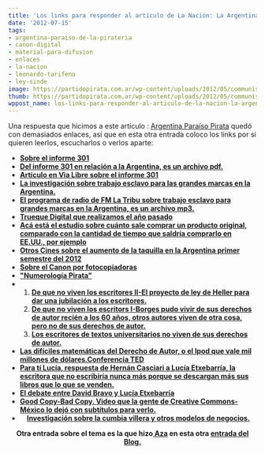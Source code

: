 ```yaml
---
title: 'Los links para responder al artículo de La Nación: La Argentina, paraíso pirata'
date: '2012-07-15'
tags:
- argentina-paraiso-de-la-pirateria
- canon-digital
- material-para-difusion
- enlaces
- la-nacion
- leonardo-tarifeno
- ley-sinde
image: https://partidopirata.com.ar/wp-content/uploads/2012/05/communism.jpg
thumb: https://partidopirata.com.ar/wp-content/uploads/2012/05/communism-150x150.jpg
wppost_name: los-links-para-responder-al-articulo-de-la-nacion-la-argentina-paraiso-pirata
---
```


Una respuesta que hicimos a este artículo : <a href="http://www.lanacion.com.ar/1490243-la-argentina-paraiso-pirata" target="_blank">Argentina Paraíso Pirata</a> quedó con demasiados enlaces, así que en esta otra entrada coloco los links por si quieren leerlos, escucharlos o verlos aparte:
<ul>
	<li><strong><a href="https://partidopirata.com.ar/4294/informe-301-argentina-junto-con-chile-y-venezuela-se-sentaran-en-el-banco-de-adelante-por-hacer-lio">Sobre el informe 301</a></strong></li>
	<li><strong><a href="http://keionline.org/sites/default/files/2012Special301Report.pdf" target="_blank">Del informe 301 en relación a la Argentina, es un archivo pdf.</a></strong></li>
	<li><strong><a href="http://www.vialibre.org.ar/2011/03/03/el-lobby-la-amenaza-y-los-medios-de-la-desinformacion/" target="_blank">Artículo en Vìa Libre sobre el informe 301</a></strong></li>
	<li><strong><a href="http://www.pagina12.com.ar/diario/suplementos/espectaculos/2-7802-2007-09-30.html" target="_blank">La investigación sobre trabajo esclavo para las grandes marcas en la Argentina.</a></strong></li>
	<li><strong><a href="http://podcast.fmlatribu.com/audio/latribu-2007-08-06-90124.mp3" target="_blank">El programa de radio de FM La Tribu sobre trabajo esclavo para grandes marcas en la Argentina, es un archivo mp3.</a></strong></li>
	<li><strong><a href="https://partidopirata.com.ar/1589/charlando-con-alvaro-sobre-truequedigital-en-la-ciudad-de-buenos-aires">Trueque Digital que realizamos el año pasado</a></strong></li>
	<li><strong><a href="https://partidopirata.com.ar/3821/pirateria-de-medios-en-las-economias-emergentes-el-informe-en-espanol">Acá está el estudio sobre cuánto sale comprar un producto original, comparado con la cantidad de tiempo que saldría comprarlo en EE.UU., por ejemplo</a></strong></li>
	<li><strong><a href="http://otrocine.com.ar/columnistas_detalle.php?idnota=6533&amp;idsubseccion=11&amp;PHPSESSID=168fe79331c76160591204ee77303c55" target="_blank">Otros Cines sobre el aumento de la taquilla en la Argentina primer semestre del 2012</a></strong></li>
	<li><strong><a href="https://partidopirata.com.ar/2179/actividades-diversas-para-el-mes-de-noviembre-debate-sobre-el-canon-por-fotocopias">Sobre el Canon por fotocopiadoras</a></strong></li>
	<li><strong><a href="https://partidopirata.com.ar/593/la-falsificacion-de-la-numerologia-pirata">"Numerología Pirata"</a></strong></li>
	<li>
<ol>
	<li><strong><a href="https://partidopirata.com.ar/708/de-que-no-viven-los-escritores-ii">De que no viven los escritores II-El proyecto de ley de Heller para dar una jubilación a los escritores.</a></strong></li>
	<li><strong><a type="_moz" href="http://www.derechoaleer.org/2009/09/de-que-no-viven-los-escritores.html" target="_blank">De que no viven los escritors I-Borges pudo vivir de sus derechos de autor recién a los 60 años, otros autores </a><a type="_moz" href="http://www.derechoaleer.org/2009/09/de-que-no-viven-los-escritores.html" target="_blank">viven de otra cosa, pero no de sus derechos de autor.</a></strong></li>
	<li><strong><a href="https://partidopirata.com.ar/4183/de-que-no-viven-los-escritores-hoy-escritores-de-libros-universitarios">Los escritores de textos universitarios no viven de sus derechos de autor.</a></strong></li>
</ol>
</li>
	<li><strong><a href="https://partidopirata.com.ar/3609/las-dificiles-matematicas-de-los-derechos-de-autor-o-mas-numerologia-pirata-con-subtitulos-en-espanol">Las difíciles matemáticas del Derecho de Autor, o el Ipod que vale mil millones de dólares.Conferencia TED</a></strong></li>
	<li><strong><a href="http://editorialorsai.com/blog/post/para_ti_lucia" target="_blank">Para tí Lucía, respuesta de Hernán Casciari a Lucía Etxebarría, la escritora que no escribiría nunca más porque se descargan más sus libros que lo que se venden.</a></strong></li>
	<li><strong><a href="http://partido-pirata.blogspot.com/2012/01/canondigital-y-leysinde-con-david-bravo.html">El debate entre David Bravo y Lucía Etxebarría</a></strong></li>
	<li><strong><a href="http://creativecommons.org.mx/2007/09/27/good-copy-bad-copy/" target="_blank">Good Copy-Bad Copy. Video que la gente de Creative Commons-México lo dejó con subtítulos para verlo.</a></strong></li>
	<li style="text-align: center;"><strong><a href="http://web.idrc.ca/uploads/user-S/12677965571Cumbia_Villera_Research_Final_Report_July_10th_2009.pdf" target="_blank">Investigación sobre la cumbia villera y otros modelos de negocios.</a></strong></li>
</ul>
<p style="text-align: center;"><strong>Otra entrada sobre el tema es la que hizo<a href="https://twitter.com/__aza_" target="_blank"> Aza</a> en esta otra <a href="https://partidopirata.com.ar/5268/argentina-paraiso-pirata-ojala">entrada del Blog.</a></strong></p>
